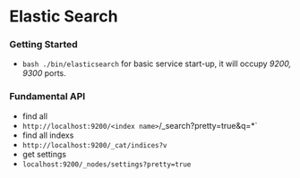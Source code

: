 # Elastic Search

### Getting Started 
* `bash ./bin/elasticsearch` for basic service start-up, it will occupy *9200, 9300* ports.

### Fundamental API
* find all
 * `http://localhost:9200/<index name>`/_search?pretty=true&q=*`
* find all indexs
 * `http://localhost:9200/_cat/indices?v`
* get settings
 * `localhost:9200/_nodes/settings?pretty=true`